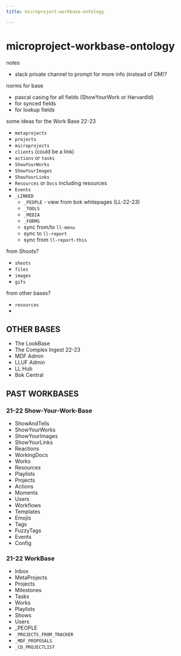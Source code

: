 ```yaml
---
title: microproject-workbase-ontology

---
```


# microproject-workbase-ontology

notes
- slack private channel to prompt for more info (instead of DM)?

norms for base
- pascal casing for all fields (ShowYourWork or HarvardId)
- for synced fields
- for lookup fields


some ideas for the Work Base 22-23

- `metaprojects`
- `projects`
- `microprojects`
- `clients` (could be a link)
- `actions` or `tasks`
- `ShowYourWorks`
- `ShowYourImages`
- `ShowYourLinks`
- `Resources` or `Docs` including resources
- `Events`
- `_LINKED`
    - `_PEOPLE` - view from bok whitepages (LL-22-23)
    - `_TOOLS` 
    - `_MEDIA`
    - `_FORMS`
    - sync from/to `ll-menu`
    - sync to `ll-report`
    - sync from `ll-report-this`


from Shoots?

- `shoots`
- `files`
- `images`
- `gifs`

from other bases?

- `resources`
- 

## OTHER BASES
- The LookBase
- The Complex Ingest 22-23
- MDF Admin
- LLUF Admin
- LL Hub
- Bok Central

## PAST WORKBASES

### 21-22 Show-Your-Work-Base

- ShowAndTells
- ShowYourWorks
- ShowYourImages
- ShowYourLinks
- Reactions
- WorkingDocs
- Works
- Resources
- Playlists
- Projects
- Actions
- Moments
- Users
- Workflows
- Templates
- Emojis
- Tags
- FuzzyTags
- Events
- Config

### 21-22 WorkBase

- Inbox
- MetaProjects
- Projects
- Milestones
- Tasks
- Works
- Playlists
- Shows
- Users
- _PEOPLE
- `_PROJECTS_FROM_TRACKER`
- `_MDF_PROPOSALS`
- `_CD_PROJECTLIST`
